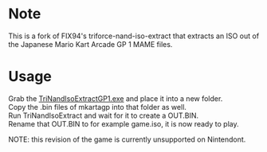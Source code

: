 # Note
This is a fork of FIX94's triforce-nand-iso-extract that extracts an ISO out of the Japanese Mario Kart Arcade GP 1 MAME files. 

# Usage
Grab the [TriNandIsoExtractGP1.exe](bin/TriNandIsoExtractGP1.exe?raw=true) and place it into a new folder.  
Copy the .bin files of mkartagp into that folder as well.  
Run TriNandIsoExtract and wait for it to create a OUT.BIN.  
Rename that OUT.BIN to for example game.iso, it is now ready to play.  

NOTE: this revision of the game is currently unsupported on Nintendont.
